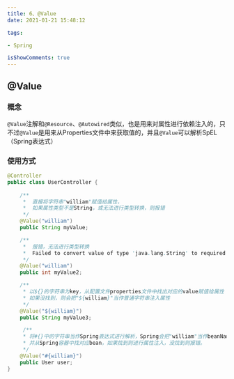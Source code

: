 ```yaml
---
title: 6、@Value
date: 2021-01-21 15:48:12

tags:

- Spring

isShowComments: true
---
```


## @Value

### 概念

`@Value`注解和`@Resource`、`@Autowired`类似，也是用来对属性进行依赖注入的，只不过`@Value`是用来从Properties文件中来获取值的，并且`@Value`可以解析SpEL（Spring表达式）

### 使用方式

```java
@Controller
public class UserController {
    
    /**
     *  直接将字符串"william"赋值给属性，
     *  如果属性类型不是String，或无法进行类型转换，则报错
     */
    @Value("william")
    public String myValue;

    /**
     *  报错，无法进行类型转换
     *  Failed to convert value of type 'java.lang.String' to required type 'int'
     */
    @Value("william")
    public int myValue2;

    /**
     * 以${}的字符串为key，从配置文件properties文件中找出对应的value赋值给属性
     * 如果没找到，则会把"${william}"当作普通字符串注入属性
     */
    @Value("${william}")
    public String myValue3;

     /**
     * 将#{}中的字符串当作Spring表达式进行解析，Spring会把"william"当作beanName
     * 并从Spring容器中找对应bean，如果找到则进行属性注入，没找到则报错。
     */
    @Value("#{william}")
    public User user;
}
```

